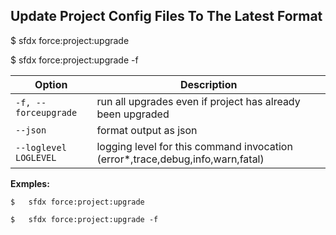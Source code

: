 ## Update Project Config Files To The Latest Format

$   sfdx force:project:upgrade

$   sfdx force:project:upgrade -f



Option | Description
--- | --- 
```-f, --forceupgrade``` | run all upgrades even if project has already been upgraded
```--json``` | format output as json
```--loglevel LOGLEVEL``` | logging level for this command invocation (error*,trace,debug,info,warn,fatal)


__Exmples:__ 

```
$   sfdx force:project:upgrade

$   sfdx force:project:upgrade -f

```

